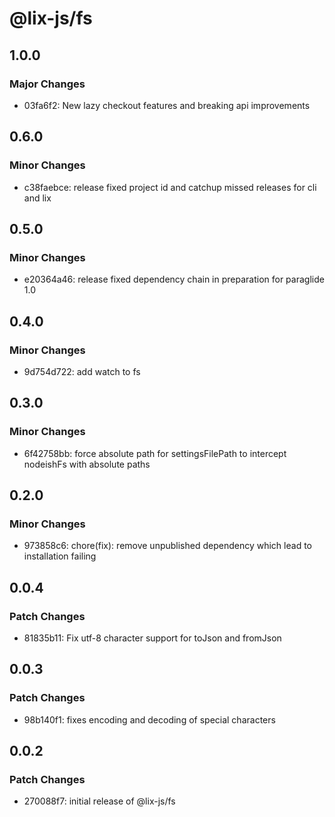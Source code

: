 # @lix-js/fs

## 1.0.0

### Major Changes

- 03fa6f2: New lazy checkout features and breaking api improvements

## 0.6.0

### Minor Changes

- c38faebce: release fixed project id and catchup missed releases for cli and lix

## 0.5.0

### Minor Changes

- e20364a46: release fixed dependency chain in preparation for paraglide 1.0

## 0.4.0

### Minor Changes

- 9d754d722: add watch to fs

## 0.3.0

### Minor Changes

- 6f42758bb: force absolute path for settingsFilePath to intercept nodeishFs with absolute paths

## 0.2.0

### Minor Changes

- 973858c6: chore(fix): remove unpublished dependency which lead to installation failing

## 0.0.4

### Patch Changes

- 81835b11: Fix utf-8 character support for toJson and fromJson

## 0.0.3

### Patch Changes

- 98b140f1: fixes encoding and decoding of special characters

## 0.0.2

### Patch Changes

- 270088f7: initial release of @lix-js/fs
